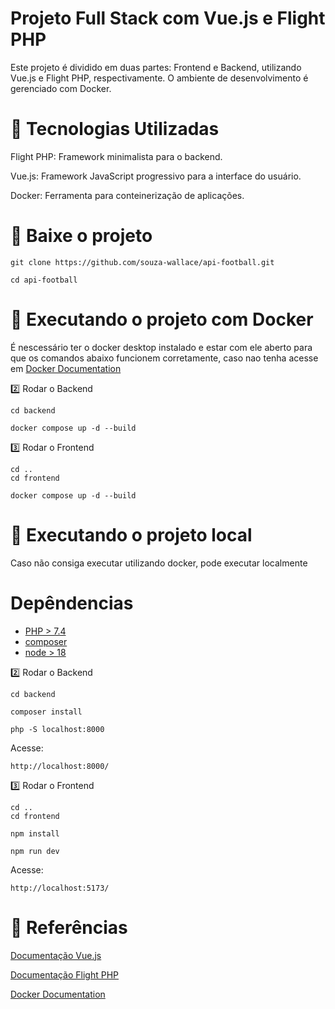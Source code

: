 # Projeto Full Stack com Vue.js e Flight PHP

Este projeto é dividido em duas partes: Frontend e Backend, utilizando Vue.js e Flight PHP, respectivamente. O ambiente de desenvolvimento é gerenciado com Docker.

# 📌 Tecnologias Utilizadas

Flight PHP: Framework minimalista para o backend.

Vue.js: Framework JavaScript progressivo para a interface do usuário.

Docker: Ferramenta para conteinerização de aplicações.

# 🚀 Baixe o projeto
```
git clone https://github.com/souza-wallace/api-football.git
````
```
cd api-football
```

# 🚀 Executando o projeto com Docker

É nescessário ter o docker desktop instalado e estar com ele aberto para que os comandos abaixo funcionem corretamente, caso nao tenha acesse em [Docker Documentation](https://www.docker.com/products/docker-desktop/)


2️⃣ Rodar o Backend

```
cd backend
````
```
docker compose up -d --build
```

3️⃣ Rodar o Frontend

```
cd ..
cd frontend
```
```
docker compose up -d --build
```


# 🚀 Executando o projeto local 

Caso não consiga executar utilizando docker, pode executar localmente

# Depêndencias

* [PHP > 7.4](https://www.php.net/downloads.php)
* [composer](https://getcomposer.org/download/)
* [node > 18](https://nodejs.org/en/download)


2️⃣ Rodar o Backend

```
cd backend
````
```
composer install
```

```
php -S localhost:8000
```
Acesse:
```
http://localhost:8000/
```
3️⃣ Rodar o Frontend

```
cd ..
cd frontend
```
```
npm install
```

```
npm run dev
```
Acesse:
```
http://localhost:5173/
```
# 📜 Referências

[Documentação Vue.js](https://vuejs.org/)

[Documentação Flight PHP](https://docs.flightphp.com/)

[Docker Documentation](https://www.docker.com/)